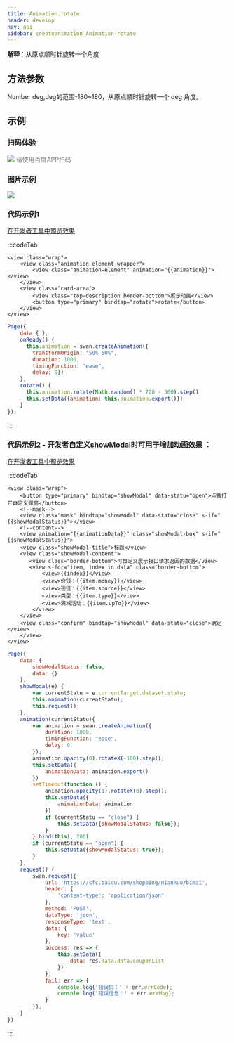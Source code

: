 ```yaml
---
title: Animation.rotate
header: develop
nav: api
sidebar: createanimation_Animation-rotate
---
```

 
 
**解释**：从原点顺时针旋转一个角度

 
## 方法参数 

Number deg,deg的范围-180~180，从原点顺时针旋转一个 deg 角度。
## 示例

 
### 扫码体验

<div class='scan-code-container'>
    <img src="https://b.bdstatic.com/miniapp/assets/images/doc_demo/rotate.png" class="demo-qrcode-image" />
    <font color=#777 12px>请使用百度APP扫码</font>
</div>

###  图片示例  
<div class="m-doc-custom-examples">
    <div class="m-doc-custom-examples-correct">
        <img src="https://b.bdstatic.com/miniapp/images/rotate.gif">
    </div>
    <div class="m-doc-custom-examples-correct">
        <img src=" ">
    </div>
    <div class="m-doc-custom-examples-correct">
        <img src=" ">
    </div>     
</div>

###  代码示例1 


<a href="swanide://fragment/bca91eb49e9480552201776e3b25090b1574215871646" title="在开发者工具中预览效果" target="_self">在开发者工具中预览效果</a>

:::codeTab

``` swan
<view class="wrap">
    <view class="animation-element-wrapper">
        <view class="animation-element" animation="{{animation}}"></view>
    </view>
    <view class="card-area">
        <view class="top-description border-bottom">展示动画</view>
        <button type="primary" bindtap="rotate">rotate</button>
    </view>
</view>
```
 

```js
Page({
    data:{ },
    onReady() {
      this.animation = swan.createAnimation({
        transformOrigin: "50% 50%",
        duration: 1000,
        timingFunction: "ease",
        delay: 0})
    },
    rotate() {
      this.animation.rotate(Math.random() * 720 - 360).step()
      this.setData({animation: this.animation.export()})
    }
});
```
:::

###  代码示例2 - 开发者自定义showModal时可用于增加动画效果 ：

<a href="swanide://fragment/61795a5776be2b566d76fca046f33c941575822870950" title="在开发者工具中预览效果" target="_blank">在开发者工具中预览效果</a>

:::codeTab

``` swan
<view class="wrap">
    <button type="primary" bindtap="showModal" data-statu="open">点我打开自定义弹窗</button>  
    <!--mask-->  
    <view class="mask" bindtap="showModal" data-statu="close" s-if="{{showModalStatus}}"></view>  
    <!--content-->  
    <view animation="{{animationData}}" class="showModal-box" s-if="{{showModalStatus}}">  
    <view class="showModal-title">标题</view>  
    <view class="showModal-content">  
       <view class="border-bottom">可自定义展示接口请求返回的数据</view>
       <view s-for="item, index in data" class="border-bottom">
           <view>{{index}}</view>
           <view>价钱：{{item.money}}</view>
           <view>途径：{{item.source}}</view>
           <view>类型：{{item.type}}</view>
           <view>满减活动：{{item.upTo}}</view>
        </view>
    </view>  
    <view class="confirm" bindtap="showModal" data-statu="close">确定</view>  
    </view>
</view>
```

 

```js
Page({
    data: {
        showModalStatus: false,
        data: {}
    },
    showModal(e) {
        var currentStatu = e.currentTarget.dataset.statu;
        this.animation(currentStatu);
        this.request();
    },
    animation(currentStatu){
        var animation = swan.createAnimation({
            duration: 1000,  
            timingFunction: "ease",
            delay: 0  
        });
        animation.opacity(0).rotateX(-100).step();
        this.setData({
            animationData: animation.export()
        })
        setTimeout(function () {
            animation.opacity(1).rotateX(0).step();
            this.setData({
                animationData: animation
            }) 
            if (currentStatu == "close") {
                this.setData({showModalStatus: false});
            }
        }.bind(this), 200)
        if (currentStatu == "open") {
            this.setData({showModalStatus: true});
        }
    },
    request() {
        swan.request({
            url: 'https://sfc.baidu.com/shopping/nianhuo/bimai',
            header: {
                'content-type': 'application/json'
            },
            method: 'POST',
            dataType: 'json',
            responseType: 'text',
            data: {
                key: 'value'
            },
            success: res => {
                this.setData({
                    data: res.data.data.couponList
                })
            },
            fail: err => {
                console.log('错误码：' + err.errCode);
                console.log('错误信息：' + err.errMsg);
            }
        });
    }
})
```
:::